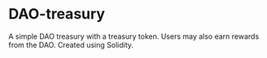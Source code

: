 # DAO-treasury
A simple DAO treasury with a treasury token. Users may also earn rewards from the DAO. Created using Solidity.
